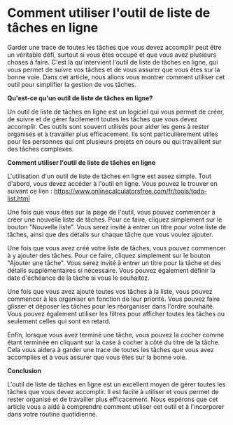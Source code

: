 Comment utiliser l'outil de liste de tâches en ligne
====================================================

Garder une trace de toutes les tâches que vous devez accomplir peut être un véritable défi, surtout si vous êtes occupé et que vous avez plusieurs choses à faire. C'est là qu'intervient l'outil de liste de tâches en ligne, qui vous permet de suivre vos tâches et de vous assurer que vous êtes sur la bonne voie. Dans cet article, nous allons vous montrer comment utiliser cet outil pour simplifier la gestion de vos tâches.

**Qu'est-ce qu'un outil de liste de tâches en ligne?**

Un outil de liste de tâches en ligne est un logiciel qui vous permet de créer, de suivre et de gérer facilement toutes les tâches que vous devez accomplir. Ces outils sont souvent utilisés pour aider les gens à rester organisés et à travailler plus efficacement. Ils sont particulièrement utiles pour les personnes qui ont plusieurs projets en cours ou qui travaillent sur des tâches complexes.

**Comment utiliser l'outil de liste de tâches en ligne**

L'utilisation d'un outil de liste de tâches en ligne est assez simple. Tout d'abord, vous devez accéder à l'outil en ligne. Vous pouvez le trouver en suivant ce lien : <https://www.onlinecalculatorsfree.com/fr/tools/todo-list.html>

Une fois que vous êtes sur la page de l'outil, vous pouvez commencer à créer une nouvelle liste de tâches. Pour ce faire, cliquez simplement sur le bouton "Nouvelle liste". Vous serez invité à entrer un titre pour votre liste de tâches, ainsi que des détails sur chaque tâche que vous voulez ajouter.

Une fois que vous avez créé votre liste de tâches, vous pouvez commencer à y ajouter des tâches. Pour ce faire, cliquez simplement sur le bouton "Ajouter une tâche". Vous serez invité à entrer un titre pour la tâche et des détails supplémentaires si nécessaire. Vous pouvez également définir la date d'échéance de la tâche si vous le souhaitez.

Une fois que vous avez ajouté toutes vos tâches à la liste, vous pouvez commencer à les organiser en fonction de leur priorité. Vous pouvez faire glisser et déposer les tâches pour les réorganiser dans l'ordre souhaité. Vous pouvez également utiliser les filtres pour afficher toutes les tâches ou seulement celles qui sont en retard.

Enfin, lorsque vous avez terminé une tâche, vous pouvez la cocher comme étant terminée en cliquant sur la case à cocher à côté du titre de la tâche. Cela vous aidera à garder une trace de toutes les tâches que vous avez accomplies et à vous assurer que vous êtes sur la bonne voie.

**Conclusion**

L'outil de liste de tâches en ligne est un excellent moyen de gérer toutes les tâches que vous devez accomplir. Il est facile à utiliser et vous permet de rester organisé et de travailler plus efficacement. Nous espérons que cet article vous a aidé à comprendre comment utiliser cet outil et à l'incorporer dans votre routine quotidienne.